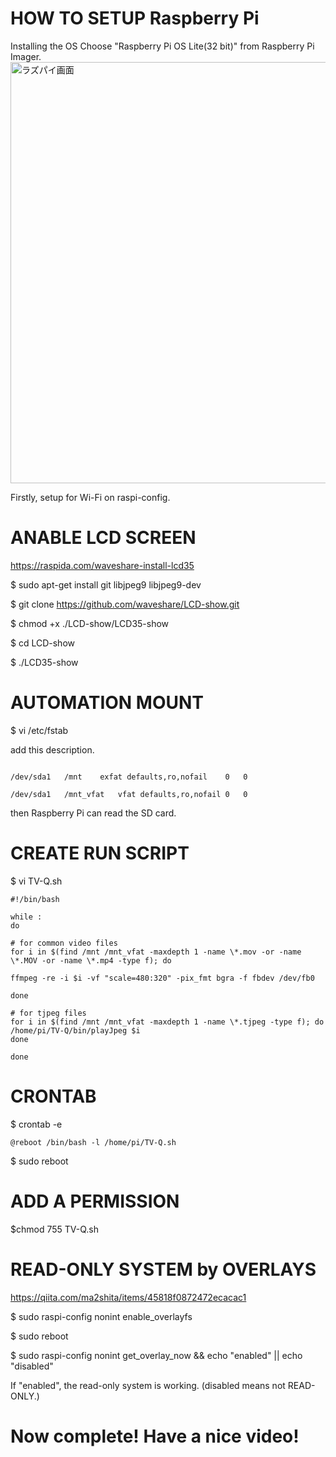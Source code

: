 # HOW TO SETUP Raspberry Pi

Installing the OS
Choose "Raspberry Pi OS Lite(32 bit)" from Raspberry Pi Imager.
<img width="674" alt="ラズパイ画面" src="https://user-images.githubusercontent.com/40233156/166419197-592b60b2-fadd-4f93-a76a-1d6b09f88aa5.png">



Firstly, setup for Wi-Fi on raspi-config.

# ANABLE LCD SCREEN 
<https://raspida.com/waveshare-install-lcd35>

$ sudo apt-get install git libjpeg9 libjpeg9-dev

$ git clone https://github.com/waveshare/LCD-show.git

$ chmod +x ./LCD-show/LCD35-show

$ cd LCD-show

$ ./LCD35-show



# AUTOMATION MOUNT
$ vi /etc/fstab

add this description.
```

/dev/sda1	/mnt	exfat defaults,ro,nofail	0	0

/dev/sda1	/mnt_vfat	vfat defaults,ro,nofail	0	0

```
then Raspberry Pi can read the SD card.

# CREATE RUN SCRIPT
$ vi TV-Q.sh
```
#!/bin/bash

while :
do

# for common video files
for i in $(find /mnt /mnt_vfat -maxdepth 1 -name \*.mov -or -name \*.MOV -or -name \*.mp4 -type f); do

ffmpeg -re -i $i -vf "scale=480:320" -pix_fmt bgra -f fbdev /dev/fb0

done

# for tjpeg files
for i in $(find /mnt /mnt_vfat -maxdepth 1 -name \*.tjpeg -type f); do
/home/pi/TV-Q/bin/playJpeg $i
done

done
```

# CRONTAB
$ crontab -e
```
@reboot /bin/bash -l /home/pi/TV-Q.sh 
```
$ sudo reboot


# ADD A PERMISSION
$chmod 755 TV-Q.sh


# READ-ONLY SYSTEM by OVERLAYS
<https://qiita.com/ma2shita/items/45818f0872472ecacac1>

$ sudo raspi-config nonint enable_overlayfs

$ sudo reboot

$ sudo raspi-config nonint get_overlay_now && echo "enabled" || echo "disabled"

If "enabled", the read-only system is working. (disabled means not READ-ONLY.)


 



# Now complete! Have a nice video!

